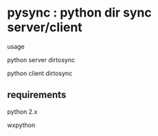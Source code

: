 # pysync : python dir sync server/client

usage

python server dirtosync

python client dirtosync


## requirements 

python 2.x 

wxpython
